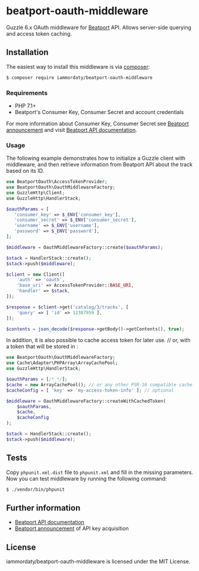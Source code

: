 # beatport-oauth-middleware

Guzzle 6.x OAuth middleware for [Beatport](http://beatport.com) API. Allows server-side querying and access token caching.

## Installation

The easiest way to install this middleware is via [composer](https://getcomposer.org):

```bash
$ composer require iammordaty/beatport-oauth-middleware
```

### Requirements

* PHP 7.1+
* Beatport's Consumer Key, Consumer Secret and account credentials

For more information about Consumer Key, Consumer Secret see [Beatport announcement](https://groups.google.com/forum/#!topic/beatport-api/sU8TCHEOpuY) 
and visit [Beatport API documentation](https://oauth-api.beatport.com/).

### Usage

The following example demonstrates how to initialize a Guzzle client with middleware,
and then retrieve information from Beatport API about the track based on its ID.

```php
use BeatportOauth\AccessTokenProvider;
use BeatportOauth\OauthMiddlewareFactory;
use GuzzleHttp\Client;
use GuzzleHttp\HandlerStack;

$oauthParams = [
   'consumer_key' => $_ENV['consumer_key'],
   'consumer_secret' => $_ENV['consumer_secret'],
   'username' => $_ENV['username'],
   'password' => $_ENV['password'],
];

$middleware = OauthMiddlewareFactory::create($oauthParams); 

$stack = HandlerStack::create();
$stack->push($middleware);

$client = new Client([
    'auth' => 'oauth',
    'base_uri' => AccessTokenProvider::BASE_URI,
    'handler' => $stack,
]);

$response = $client->get('catalog/3/tracks', [
    'query' => [ 'id' => 12387959 ],
]);

$contents = json_decode($response->getBody()->getContents(), true);
```

In addition, it is also possible to cache access token for later use.
// or, with a token that will be stored in :
```php
use BeatportOauth\OauthMiddlewareFactory;
use Cache\Adapter\PHPArray\ArrayCachePool;
use GuzzleHttp\HandlerStack;

$oauthParams = [/* */];
$cache = new ArrayCachePool(); // or any other PSR-16 compatible cache pool
$cacheConfig = [ 'key' => 'my-access-token-info' ]; // optional

$middleware = OauthMiddlewareFactory::createWithCachedToken(
    $oauthParams,
    $cache,
    $cacheConfig
);

$stack = HandlerStack::create();
$stack->push($middleware);
```

## Tests

Copy `phpunit.xml.dist` file to `phpunit.xml` and fill in the missing parameters.
Now you can test middleware by running the following command:

```bash
$ ./vendor/bin/phpunit
```

## Further information

- [Beatport API documentation](https://oauth-api.beatport.com)
- [Beatport announcement](https://groups.google.com/forum/#!topic/beatport-api/sU8TCHEOpuY) of API key acquisition

## License

iammordaty/beatport-oauth-middleware is licensed under the MIT License.
